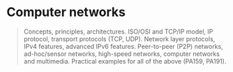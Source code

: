 # Computer networks

> Concepts, principles, architectures. ISO/OSI and TCP/IP model, IP protocol, transport protocols (TCP, UDP). Network layer protocols, IPv4 features, advanced IPv6 features. Peer-to-peer (P2P) networks, ad-hoc/sensor networks, high-speed networks, computer networks and multimedia. Practical examples for all of the above (PA159, PA191).
